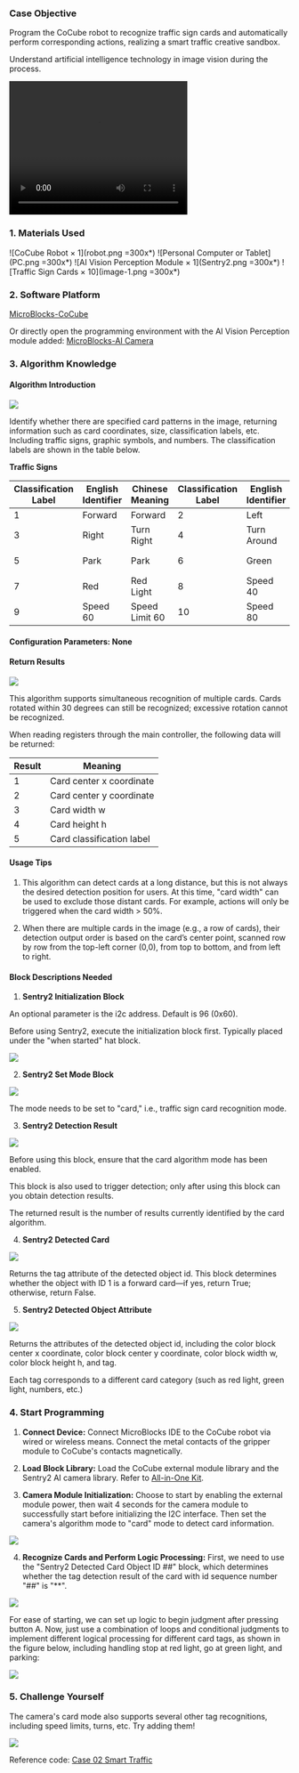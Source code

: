 ### Case Objective

Program the CoCube robot to recognize traffic sign cards and automatically perform corresponding actions, realizing a smart traffic creative sandbox.

Understand artificial intelligence technology in image vision during the process.

<video width="320" height="240" controls>
  <source src="traffic.mp4" type="video/mp4">
</video>

### 1. Materials Used

![CoCube Robot × 1](robot.png =300x*)
![Personal Computer or Tablet](PC.png =300x*)
![AI Vision Perception Module × 1](Sentry2.png =300x*)
![Traffic Sign Cards × 10](image-1.png =300x*)

### 2. Software Platform

[MicroBlocks-CoCube](https://microblocksfun.cn/run/microblocks.html#scripts=GP%20Scripts%0Adepends%20%27CoCube%27)

Or directly open the programming environment with the AI Vision Perception module added: [MicroBlocks-AI Camera](https://microblocksfun.cn/run/microblocks.html#scripts=GP%20Scripts%0Adepends%20%27CoCube%20Module%27%20%27Sentry2%20AI%20camera%27)

### 3. Algorithm Knowledge

#### Algorithm Introduction

![](image-2.png)

Identify whether there are specified card patterns in the image, returning information such as card coordinates, size, classification labels, etc. Including traffic signs, graphic symbols, and numbers. The classification labels are shown in the table below.

**Traffic Signs**

| **Classification Label** | **English Identifier** | **Chinese Meaning** | **Classification Label** | **English Identifier**    | **Chinese Meaning** |
| -------- | -------- | -------- | -------- | ----------- | -------- |
| 1        | Forward  | Forward      | 2        | Left        | Turn Left     |
| 3        | Right    | Turn Right     | 4        | Turn Around | U-turn       |
| 5        | Park     | Park       | 6        | Green       | Green Light   |
| 7        | Red      | Red Light    | 8        | Speed 40    | Speed Limit 40 |
| 9        | Speed 60 | Speed Limit 60 | 10       | Speed 80    | Speed Limit 80 |

#### Configuration Parameters: None

#### Return Results

![](image-3.png)

This algorithm supports simultaneous recognition of multiple cards. Cards rotated within 30 degrees can still be recognized; excessive rotation cannot be recognized.

When reading registers through the main controller, the following data will be returned:

| **Result** | **Meaning**  |
| ------ | ------- |
| 1      | Card center x coordinate |
| 2      | Card center y coordinate |
| 3      | Card width w   |
| 4      | Card height h   |
| 5      | Card classification label  |

#### Usage Tips

1. This algorithm can detect cards at a long distance, but this is not always the desired detection position for users. At this time, "card width" can be used to exclude those distant cards. For example, actions will only be triggered when the card width > 50%.

2. When there are multiple cards in the image (e.g., a row of cards), their detection output order is based on the card’s center point, scanned row by row from the top-left corner (0,0), from top to bottom, and from left to right.

#### **Block Descriptions Needed**

1. **Sentry2 Initialization Block**

An optional parameter is the i2c address. Default is 96 (0x60).

Before using Sentry2, execute the initialization block first. Typically placed under the "when started" hat block.

![](init.png)

2. **Sentry2 Set Mode Block**

![](<setmodecard.png>)

The mode needs to be set to "card," i.e., traffic sign card recognition mode.

3. **Sentry2 Detection Result**

![](result.png)

Before using this block, ensure that the card algorithm mode has been enabled.

This block is also used to trigger detection; only after using this block can you obtain detection results.

The returned result is the number of results currently identified by the card algorithm.

4. **Sentry2 Detected Card**

![](image.png)

Returns the tag attribute of the detected object id. This block determines whether the object with ID 1 is a forward card—if yes, return True; otherwise, return False.

5. **Sentry2 Detected Object Attribute**

![](property.png)

Returns the attributes of the detected object id, including the color block center x coordinate, color block center y coordinate, color block width w, color block height h, and tag.

Each tag corresponds to a different card category (such as red light, green light, numbers, etc.)



### 4. Start Programming

1. **Connect Device:** Connect MicroBlocks IDE to the CoCube robot via wired or wireless means. Connect the metal contacts of the gripper module to CoCube's contacts magnetically.

2. **Load Block Library:** Load the CoCube external module library and the Sentry2 AI camera library. Refer to [All-in-One Kit](https://sjtu-colab.feishu.cn/wiki/J6o5woK8AizzAVkLUkzcG1m1nob#share-PZOqdKGuUod4HYxEQKacjmIpnLf).

3. **Camera Module Initialization:** Choose to start by enabling the external module power, then wait 4 seconds for the camera module to successfully start before initializing the I2C interface. Then set the camera's algorithm mode to "card" mode to detect card information.

![](scriptImage7286394.png)

4. **Recognize Cards and Perform Logic Processing:** First, we need to use the "Sentry2 Detected Card Object ID ##" block, which determines whether the tag detection result of the card with id sequence number "##" is "\*\*".

![](scriptImage7734694.png)

For ease of starting, we can set up logic to begin judgment after pressing button A. Now, just use a combination of loops and conditional judgments to implement different logical processing for different card tags, as shown in the figure below, including handling stop at red light, go at green light, and parking:

![](scriptImage7817072.png)

### 5. Challenge Yourself

The camera's card mode also supports several other tag recognitions, including speed limits, turns, etc. Try adding them!

![](scriptImage8322899.png)

Reference code: [Case 02 Smart Traffic](https://microblocksfun.cn/run/microblocks.html#scripts=GP%20Scripts%0Adepends%20%27CoCube%27%20%27CoCube%20Module%27%20%27Sentry2%20AI%20camera%27%0A%0Ascript%20583%2081%20%7B%0AwhenStarted%0A%27Power%20on%20module%27%0AwaitMillis%204000%0A%27Sentry2%20init%27%2096%0A%27Sentry%20turn%27%20%27card%27%20true%0A%7D%0A%0Ascript%20851%2080%20%7B%0AwhenButtonPressed%20%27A%27%0Alocal%20%27var%27%2030%0Aforever%20%7B%0A%20%20if%20%28%27Sentry2%20detect%20card%27%20%27RedLight%27%201%29%20%7B%0A%20%20%20%20%27CoCube%20wheels%20stop%27%0A%20%20%7D%20%28%27Sentry2%20detect%20card%27%20%27GreenLight%27%201%29%20%7B%0A%20%20%20%20%27CoCube%20move%27%20%27forward%27%20var%0A%20%20%7D%20%28%27Sentry2%20detect%20card%27%20%27Park%27%201%29%20%7B%0A%20%20%20%20%27CoCube%20wheels%20stop%27%0A%20%20%7D%20%28%27Sentry2%20detect%20card%27%20%27Left%27%201%29%20%7B%0A%20%20%20%20%27CoCube%20rotate%20for%20millisecs%27%20%27left%27%2030%20820%0A%20%20%20%20%27CoCube%20move%27%20%27forward%27%20var%0A%20%20%7D%20%28%27Sentry2%20detect%20card%27%20%27Right%27%201%29%20%7B%0A%20%20%20%20%27CoCube%20rotate%20for%20millisecs%27%20%27right%27%2030%20820%0A%20%20%20%20%27CoCube%20move%27%20%27forward%27%20var%0A%20%20%7D%20%28%27Sentry2%20detect%20card%27%20%27TurnAround%27%201%29%20%7B%0A%20%20%20%20%27CoCube%20rotate%20for%20millisecs%27%20%27left%27%2030%201640%0A%20%20%20%20%27CoCube%20move%27%20%27forward%27%20var%0A%20%20%7D%20%28%27Sentry2%20detect%20card%27%20%27Speed40%27%201%29%20%7B%0A%20%20%20%20var%20%3D%2017%0A%20%20%20%20%27CoCube%20move%27%20%27forward%27%20var%0A%20%20%7D%20%28%27Sentry2%20detect%20card%27%20%27Speed60%27%201%29%20%7B%0A%20%20%20%20var%20%3D%2033%0A%20%20%20%20%27CoCube%20move%27%20%27forward%27%20var%0A%20%20%7D%20%28%27Sentry2%20detect%20card%27%20%27Speed80%27%201%29%20%7B%0A%20%20%20%20var%20%3D%2050%0A%20%20%20%20%27CoCube%20move%27%20%27forward%27%20var%0A%20%20%7D%0A%20%20waitMillis%2030%0A%7D%0A%7D%0A%0A)
